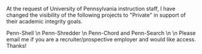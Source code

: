 At the request of University of Pennsylvania instruction staff, I have changed the visibility of the following projects to "Private" in support of their academic integrity goals. 

Penn-Shell \n
Penn-Shredder \n
Penn-Chord and Penn-Search \n
\n
Please email me if you are a recruiter/prospective employer and would like access. Thanks!

